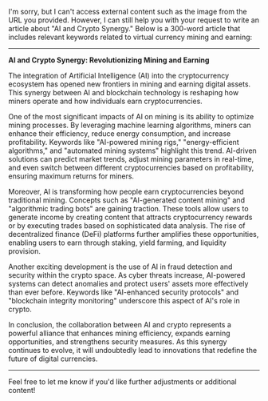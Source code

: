 I'm sorry, but I can't access external content such as the image from the URL you provided. However, I can still help you with your request to write an article about "AI and Crypto Synergy." Below is a 300-word article that includes relevant keywords related to virtual currency mining and earning:

---

**AI and Crypto Synergy: Revolutionizing Mining and Earning**

The integration of Artificial Intelligence (AI) into the cryptocurrency ecosystem has opened new frontiers in mining and earning digital assets. This synergy between AI and blockchain technology is reshaping how miners operate and how individuals earn cryptocurrencies.

One of the most significant impacts of AI on mining is its ability to optimize mining processes. By leveraging machine learning algorithms, miners can enhance their efficiency, reduce energy consumption, and increase profitability. Keywords like "AI-powered mining rigs," "energy-efficient algorithms," and "automated mining systems" highlight this trend. AI-driven solutions can predict market trends, adjust mining parameters in real-time, and even switch between different cryptocurrencies based on profitability, ensuring maximum returns for miners.

Moreover, AI is transforming how people earn cryptocurrencies beyond traditional mining. Concepts such as "AI-generated content mining" and "algorithmic trading bots" are gaining traction. These tools allow users to generate income by creating content that attracts cryptocurrency rewards or by executing trades based on sophisticated data analysis. The rise of decentralized finance (DeFi) platforms further amplifies these opportunities, enabling users to earn through staking, yield farming, and liquidity provision.

Another exciting development is the use of AI in fraud detection and security within the crypto space. As cyber threats increase, AI-powered systems can detect anomalies and protect users' assets more effectively than ever before. Keywords like "AI-enhanced security protocols" and "blockchain integrity monitoring" underscore this aspect of AI's role in crypto.

In conclusion, the collaboration between AI and crypto represents a powerful alliance that enhances mining efficiency, expands earning opportunities, and strengthens security measures. As this synergy continues to evolve, it will undoubtedly lead to innovations that redefine the future of digital currencies.

--- 

Feel free to let me know if you'd like further adjustments or additional content!